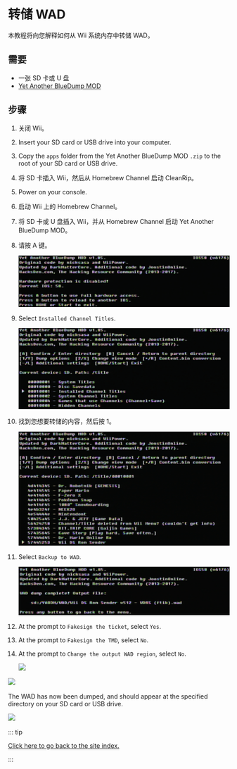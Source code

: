 # 转储 WAD

本教程将向您解释如何从 Wii 系统内存中转储 WAD。

## 需要

- 一张 SD 卡或 U 盘
- [Yet Another BlueDump MOD](https://oscwii.org/library/app/Yet-Another-BlueDump-Mod)

## 步骤

1. 关闭 Wii。

2. Insert your SD card or USB drive into your computer.

3. Copy the `apps` folder from the Yet Another BlueDump MOD `.zip` to the root of your SD card or USB drive.

4. 将 SD 卡插入 Wii，然后从 Homebrew Channel 启动 CleanRip。

5. Power on your console.

6. 启动 Wii 上的 Homebrew Channel。

7. 将 SD 卡或 U 盘插入 Wii，并从 Homebrew Channel 启动 Yet Another BlueDump MOD。

8. 请按 A 键。

   ![](/images/homebrew/DumpWADS/1.png)

9. Select `Installed Channel Titles`.

   ![](/images/homebrew/DumpWADS/2.png)

10. 找到您想要转储的内容，然后按 1。

    ![](/images/homebrew/DumpWADS/3.png)

11. Select `Backup to WAD`.

    ![](/images/homebrew/DumpWADS/4.png)

12. At the prompt to `Fakesign the ticket`, select `Yes`.

13. At the prompt to `Fakesign the TMD`, select `No`.

14. At the prompt to `Change the output WAD region`, select `No`.

    ![](/images/homebrew/DumpWADS/5.png)

![](/images/homebrew/DumpWADS/6.png)

The WAD has now been dumped, and should appear at the specified directory on your SD card or USB drive.

![](/images/homebrew/DumpWADS/7.png)

::: tip

[Click here to go back to the site index.](site-navigation)

:::
